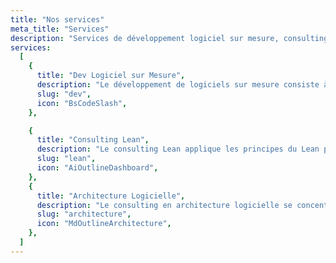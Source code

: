 ```yaml
---
title: "Nos services"
meta_title: "Services"
description: "Services de développement logiciel sur mesure, consulting Lean et consulting en architecture logicielle. Obtenez des informations sur ces trois services essentiels pour améliorer l'efficacité opérationnelle de votre entreprise et la gestion de vos systèmes informatiques."
services:
  [
    {
      title: "Dev Logiciel sur Mesure",
      description: "Le développement de logiciels sur mesure consiste à créer des programmes informatiques adaptés aux besoins spécifiques d'une entreprise, offrant une solution plus adaptée que les logiciels prêts à l'emploi.",
      slug: "dev",
      icon: "BsCodeSlash",
    },

    {
      title: "Consulting Lean",
      description: "Le consulting Lean applique les principes du Lean pour améliorer l'efficacité, réduire les gaspillages et satisfaire les clients, couvrant ainsi tous les domaines d'activité.",
      slug: "lean",
      icon: "AiOutlineDashboard",
    },
    {
      title: "Architecture Logicielle",
      description: "Le consulting en architecture logicielle se concentre sur la conception, la sécurité et la performance des architectures logicielles dans les systèmes informatiques pour assurer la stabilité à long terme.",
      slug: "architecture",
      icon: "MdOutlineArchitecture",
    },
  ]
---
```

